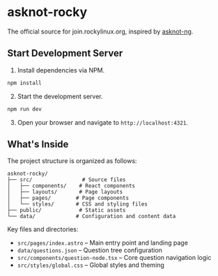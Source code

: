 # asknot-rocky

The official source for join.rockylinux.org, inspired by [asknot-ng](https://github.com/fedora-infra/asknot-ng).

## Start Development Server

1. Install dependencies via NPM.

```bash
npm install
```

2. Start the development server.

```bash
npm run dev
```

3. Open your browser and navigate to `http://localhost:4321`.

## What's Inside

The project structure is organized as follows:

```
asknot-rocky/
├── src/                # Source files
│   ├── components/    # React components
│   ├── layouts/       # Page layouts
│   ├── pages/        # Page components
│   └── styles/       # CSS and styling files
├── public/            # Static assets
└── data/             # Configuration and content data
```

Key files and directories:
- `src/pages/index.astro` – Main entry point and landing page
- `data/questions.json` – Question tree configuration
- `src/components/question-node.tsx` – Core question navigation logic
- `src/styles/global.css` – Global styles and theming